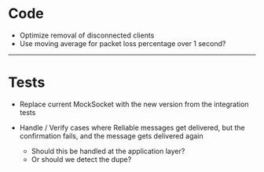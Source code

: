# Code

- Optimize removal of disconnected clients
- Use moving average for packet loss percentage over 1 second?


----------------------------

# Tests

- Replace current MockSocket with the new version from the integration tests

- Handle / Verify cases where Reliable messages get delivered, but the confirmation fails, and the message gets delivered again 
    - Should this be handled at the application layer?
    - Or should we detect the dupe?

